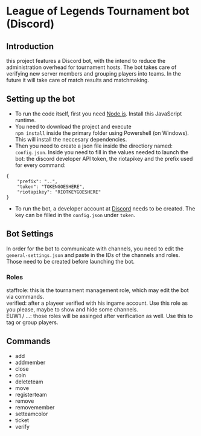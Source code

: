 # League of Legends Tournament bot (Discord)
## Introduction
this project features a Discord bot, with the intend to reduce the administration overhead for tournament hosts. The bot takes care of verifying new server members and grouping players into teams. In the future it will take care of match results and matchmaking.

## Setting up the bot
- To run the code itself, first you need [Node.js](https://nodejs.org/en/). Install this JavaScript runtime. 
- You need to download the project and execute  
`npm install` inside the primary folder using Powershell (on Windows). This will install the neccesary dependencies.  
- Then you need to create a json file inside the directiory named: `config.json`. Inside you need to fill in the values needed to launch the bot: the discord developer API token, the riotapikey and the prefix used for every command:  
```
{
	"prefix": "..",
	"token": "TOKENGOESHERE",
	"riotapikey": "RIOTKEYGOESHERE"
}
```  
- To run the bot, a developer account at [Discord](https://discord.com/developers/) needs to be created. The key can be filled in the `config.json` under `token`.  
## Bot Settings
In order for the bot to communicate with channels, you need to edit the `general-settings.json` and paste in the IDs of the channels and roles. Those need to be created before launching the bot.
### Roles
staffrole: this is the tournament management role, which may edit the bot via commands.  
verified: after a playeer verified with his ingame account. Use this role as you please, maybe to show and hide some channels.  
EUW1 / ...: those roles will be assinged after verification as well. Use this to tag or group players.  
## Commands
- add
- addmember
- close
- coin
- deleteteam
- move
- registerteam
- remove
- removemember
- setteamcolor
- ticket
- verify
